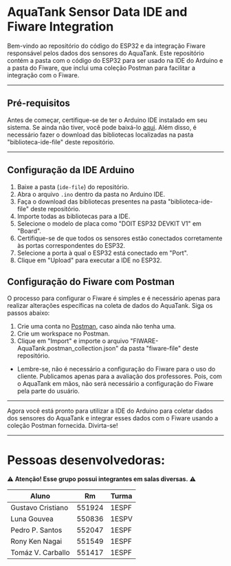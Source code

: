 # AquaTank Sensor Data IDE and Fiware Integration

Bem-vindo ao repositório do código do ESP32 e da integração Fiware responsável pelos dados dos sensores do AquaTank. Este repositório contém a pasta com o código do ESP32 para ser usado na IDE do Arduino e a pasta do Fiware, que inclui uma coleção Postman para facilitar a integração com o Fiware.

---

## Pré-requisitos

Antes de começar, certifique-se de ter o Arduino IDE instalado em seu sistema. Se ainda não tiver, você pode baixá-lo [aqui](https://www.arduino.cc/en/software). Além disso, é necessário fazer o download das bibliotecas localizadas na pasta "biblioteca-ide-file" deste repositório.

---

## Configuração da IDE Arduino

1. Baixe a pasta (`ide-file`) do repositório.
2. Abra o arquivo `.ino` dentro da pasta no Arduino IDE.
3. Faça o download das bibliotecas presentes na pasta "biblioteca-ide-file" deste repositório.
4. Importe todas as bibliotecas para a IDE.
5. Selecione o modelo de placa como "DOIT ESP32 DEVKIT V1" em "Board".
6. Certifique-se de que todos os sensores estão conectados corretamente às portas correspondentes do ESP32.
7. Selecione a porta à qual o ESP32 está conectado em "Port".
8. Clique em "Upload" para executar a IDE no ESP32.

## Configuração do Fiware com Postman

O processo para configurar o Fiware é simples e é necessário apenas para realizar alterações específicas na coleta de dados do AquaTank. Siga os passos abaixo:

1. Crie uma conta no [Postman](https://www.postman.com/), caso ainda não tenha uma.
2. Crie um workspace no Postman.
3. Clique em "Import" e importe o arquivo "FIWARE-AquaTank.postman_collection.json" da pasta "fiware-file" deste repositório.

* Lembre-se, não é necessário a configuração do Fiware para o uso do cliente. Publicamos apenas para a avaliação dos professores. Pois, com o AquaTank em mãos, não será necessário a configuração do Fiware pela parte do usuário.

---

Agora você está pronto para utilizar a IDE do Arduino para coletar dados dos sensores do AquaTank e integrar esses dados com o Fiware usando a coleção Postman fornecida. Divirta-se!

---

# Pessoas desenvolvedoras:

⚠ **Atenção! Esse grupo possui integrantes em salas diversas.** ⚠

|       Aluno       |     Rm     |   Turma   |
| ----------------- | ---------- | --------- |
| Gustavo Cristiano |   551924   |   1ESPF   |
| Luna Gouvea       |   550836   |   1ESPV   |
| Pedro P. Santos   |   552047   |   1ESPF   |
| Rony Ken Nagai    |   551549   |   1ESPF   |
| Tomáz V. Carballo |   551417   |   1ESPF   |

